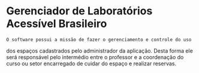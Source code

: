 # Gerenciador de Laboratórios Acessível Brasileiro

    O software possui a missão de fazer o gerenciamento e controle do uso
dos espaços cadastrados pelo administrador da aplicação. Desta forma ele será
responsável pelo intermédio entre o professor e a coordenação do curso ou setor
encarregado de cuidar do espaço e realizar reservas.